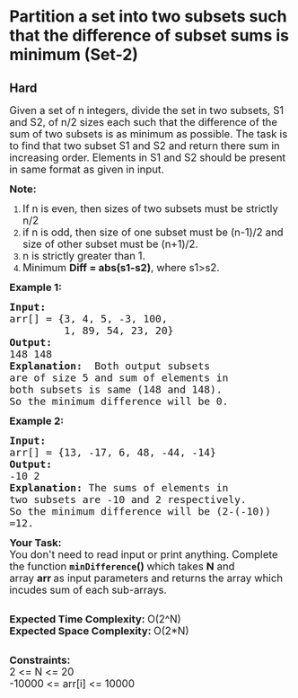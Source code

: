 # Partition a set into two subsets such that the difference of subset sums is minimum (Set-2)
## Hard
<div class="problems_problem_content__Xm_eO"><p><span style="font-size: 18px;">Given a set of n integers, divide the set in two subsets, S1 and S2, of n/2 sizes each such that the difference of the sum of two subsets is as minimum as possible. The task is to find that two subset S1 and S2 and return there sum in increasing order. Elements in S1 and S2 should be present in same format as given in input.</span></p>
<p><span style="font-size: 18px;"><strong>Note:</strong>&nbsp;</span></p>
<ol>
<li><span style="font-size: 18px;">If n is even, then sizes of two subsets must be strictly n/2 </span></li>
<li><span style="font-size: 18px;">if n is odd, then size of one subset must be (n-1)/2 and size of other subset must be (n+1)/2.</span></li>
<li><span style="font-size: 18px;">n is&nbsp;strictly greater than 1.</span></li>
<li><span style="font-size: 18px;">Minimum <strong>Diff = abs(s1-s2)</strong>, where s1&gt;s2.</span></li>
</ol>
<p><strong><span style="font-size: 18px;">Example 1:</span></strong></p>
<pre><span style="font-size: 18px;"><strong>Input:</strong> 
arr[] = {3, 4, 5, -3, 100, 
         1, 89, 54, 23, 20}
<strong>Output: </strong>
148 148
<strong>Explanation:</strong>  Both output subsets 
are of size 5 and sum of elements in 
both subsets is same (148 and 148).
So the minimum difference will be 0.</span></pre>
<p><strong><span style="font-size: 18px;">Example 2:</span></strong></p>
<pre><span style="font-size: 18px;"><strong>Input:</strong> 
arr[] = {13, -17, 6, 48, -44, -14}
<strong>Output:
</strong>-10 2
<strong>Explanation:</strong> The sums of elements in 
two subsets are -10 and 2 respectively.
So the minimum difference will be (2-(-10))
=12.</span></pre>
<p><span style="font-size: 18px;"><strong>Your Task:</strong><br>You don't need to read input or print anything. Complete the function&nbsp;<strong><code>minDifference</code>()&nbsp;</strong>which takes&nbsp;<strong>N</strong>&nbsp;and array&nbsp;<strong>arr&nbsp;</strong>as input parameters and returns the array which incudes sum of each sub-arrays.</span><br>&nbsp;</p>
<p><span style="font-size: 18px;"><strong>Expected Time Complexity:&nbsp;</strong>O(2^N)<br><strong>Expected Space Complexity:&nbsp;</strong>O(2*N)</span><br>&nbsp;</p>
<p><span style="font-size: 18px;"><strong>Constraints:</strong><br>2 &lt;= N &lt;= 20<br>-10000 &lt;= arr[i] &lt;= 10000</span></p></div>